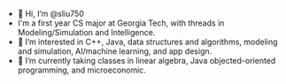 - 👋 Hi, I’m @sliu750
- I'm a first year CS major at Georgia Tech, with threads in Modeling/Simulation and Intelligence.
- 👀 I’m interested in C++, Java, data structures and algorithms, modeling and simulation, AI/machine learning, and app design.
- 🌱 I’m currently taking classes in linear algebra, Java objected-oriented programming, and microeconomic.

<!---
sliu750/sliu750 is a ✨ special ✨ repository because its `README.md` (this file) appears on your GitHub profile.
You can click the Preview link to take a look at your changes.
--->
